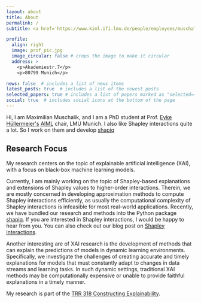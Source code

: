 ```yaml
---
layout: about
title: About
permalink: /
subtitle: <a href='https://www.kiml.ifi.lmu.de/people/employees/muschalik/index.html'>Artificial Intelligence and Machine Learning</a> at LMU Munich.

profile:
  align: right
  image: prof_pic.jpg
  image_circular: false # crops the image to make it circular
  address: >
    <p>Akademiestr.7</p>
    <p>80799 Munich</p>

news: false  # includes a list of news items
latest_posts: true  # includes a list of the newest posts
selected_papers: true # includes a list of papers marked as "selected={true}"
social: true  # includes social icons at the bottom of the page
---
```


Hi, I am Maximilian Muschalik, and I am a PhD student at Prof. [Eyke Hüllermeier's](https://www.kiml.ifi.lmu.de/people/professors/huellermeier/index.html) [AIML](https://www.kiml.ifi.lmu.de/people/employees/muschalik/index.html) chair, LMU Munich.
I also like Shapley interactions quite a lot. So I work on them and develop [shapiq](https://github.com/mmschlk/shapiq)

## Research Focus
My research centers on the topic of explainable artificial intelligence (XAI), with a focus on black-box machine learning models.

Currently, I am mainly working on the topic of Shapley-based explanations and extensions of Shapley values to higher-order interactions.
Therein, we are mostly concerned in developing approximation methods to compute Shapley interactions efficiently, as usually the computational complexity of Shapley interactions is infeasible for most real-world applications.
Recently, we have bundled our research and methods into the Python package [shapiq](https://github.com/mmschlk/shapiq).
If you are interested in Shapley interactions, I would be happy to hear from you.
You can also check out our blog post on [Shapley interactions](https://maxmuschalik.com/blog/2024/shapley-interactions/).

Another interesting are of XAI research is the development of methods that can explain the predictions of models in dynamic learning environments.
Specifically, we investigate the challenges of creating accurate and timely explanations for models that must constantly adapt to changes in data streams and learning tasks.
In such dynamic settings, traditional XAI methods may be computationally expensive or unable to provide faithful explanations in a timely manner.

My research is part of the [TRR 318 Constructing Explainability](https://trr318.uni-paderborn.de/projekte/c03).

